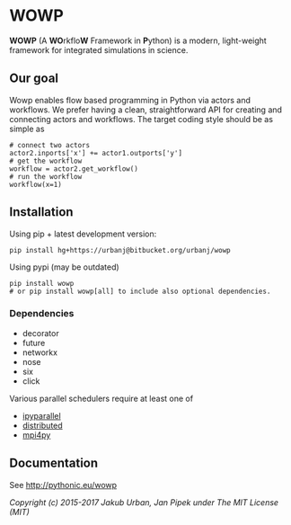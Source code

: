 WOWP
====

**WOWP** (A **WO**rkflo**W** Framework in **P**ython) is a modern,
light-weight framework for integrated simulations in science.

Our goal
--------

Wowp enables flow based programming in Python via actors and workflows.
We prefer having a clean, straightforward API for creating and
connecting actors and workflows. The target coding style should be as
simple as

``` {.sourceCode .python}
# connect two actors
actor2.inports['x'] += actor1.outports['y']
# get the workflow
workflow = actor2.get_workflow()
# run the workflow
workflow(x=1)
```

Installation
------------

Using pip + latest development version:

``` {.sourceCode .bash}
pip install hg+https://urbanj@bitbucket.org/urbanj/wowp
```

Using pypi (may be outdated)

``` {.sourceCode .bash}
pip install wowp
# or pip install wowp[all] to include also optional dependencies.
```

### Dependencies

-   decorator
-   future
-   networkx
-   nose
-   six
-   click

Various parallel schedulers require at least one of

-   [ipyparallel](https://github.com/ipython/ipyparallel)
-   [distributed](https://github.com/dask/distributed)
-   [mpi4py](http://pythonhosted.org/mpi4py/)

Documentation
-------------

See <http://pythonic.eu/wowp>

*Copyright (c) 2015-2017 Jakub Urban, Jan Pipek under The MIT License
(MIT)*
